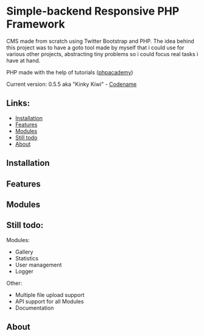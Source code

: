 Simple-backend Responsive PHP Framework
==============
CMS made from scratch using Twitter Bootstrap and PHP.
The idea behind this project was to have a goto tool made by myself that i could use for various other projects, abstracting tiny problems so i could focus real tasks i have at hand.

PHP made with the help of tutorials ([phpacademy](https://www.youtube.com/user/phpacademy))

Current version: 0.5.5 aka "Kinky Kiwi" - [Codename](https://github.com/simaoneves/codename_gen)

Links:
--------
* [Installation](https://github.com/simaoneves/simple-backend#installation)
* [Features](https://github.com/simaoneves/simple-backend#features)
* [Modules](https://github.com/simaoneves/simple-backend#modules)
* [Still todo](https://github.com/simaoneves/simple-backend#still-todo)
* [About](https://github.com/simaoneves/simple-backend#about)

Installation
----------

Features
----------

Modules
----------

Still todo:
--------
Modules:
- Gallery
- Statistics
- User management
- Logger

Other:
- Multiple file upload support
- API support for all Modules
- Documentation

About
----------